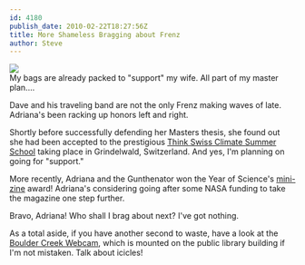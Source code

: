 ```yaml
---
id: 4180
publish_date: 2010-02-22T18:27:56Z
title: More Shameless Bragging about Frenz
author: Steve
---
```

![](http://www.flagstafffrenzy.org/wp-content/uploads/2010/02/Switzerland-flag.jpg)  
My bags are already packed to "support" my wife. All part of my master plan....

Dave and his traveling band are not the only Frenz making waves of late. Adriana's been racking up honors left and right.

Shortly before successfully defending her Masters thesis, she found out she had been accepted to the prestigious [Think Swiss Climate Summer School](http://www.thinkswiss.org/us-swiss-exchange/summer-school) taking place in Grindelwald, Switzerland. And yes, I'm planning on going for "support."

More recently, Adriana and the Gunthenator won the Year of Science's [mini-zine](http://www.yearofscience2009.org/about/adult-winners.html) award! Adriana's considering going after some NASA funding to take the magazine one step further.

Bravo, Adriana! Who shall I brag about next? I've got nothing.

As a total aside, if you have another second to waste, have a look at the [Boulder Creek Webcam](http://www.bouldercolorado.gov/modules/mod_floodcam/viewcamera_large.htm), which is mounted on the public library building if I'm not mistaken. Talk about icicles!